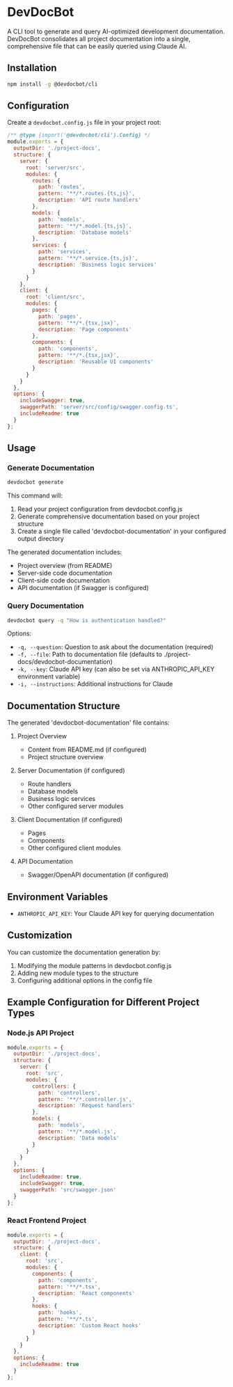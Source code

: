 # DevDocBot

A CLI tool to generate and query AI-optimized development documentation. DevDocBot consolidates all project documentation into a single, comprehensive file that can be easily queried using Claude AI.

## Installation

```bash
npm install -g @devdocbot/cli
```

## Configuration

Create a `devdocbot.config.js` file in your project root:

```js
/** @type {import('@devdocbot/cli').Config} */
module.exports = {
  outputDir: './project-docs',
  structure: {
    server: {
      root: 'server/src',
      modules: {
        routes: {
          path: 'routes',
          pattern: '**/*.routes.{ts,js}',
          description: 'API route handlers'
        },
        models: {
          path: 'models',
          pattern: '**/*.model.{ts,js}',
          description: 'Database models'
        },
        services: {
          path: 'services',
          pattern: '**/*.service.{ts,js}',
          description: 'Business logic services'
        }
      }
    },
    client: {
      root: 'client/src',
      modules: {
        pages: {
          path: 'pages',
          pattern: '**/*.{tsx,jsx}',
          description: 'Page components'
        },
        components: {
          path: 'components',
          pattern: '**/*.{tsx,jsx}',
          description: 'Reusable UI components'
        }
      }
    }
  },
  options: {
    includeSwagger: true,
    swaggerPath: 'server/src/config/swagger.config.ts',
    includeReadme: true
  }
};
```

## Usage

### Generate Documentation

```bash
devdocbot generate
```

This command will:
1. Read your project configuration from devdocbot.config.js
2. Generate comprehensive documentation based on your project structure
3. Create a single file called 'devdocbot-documentation' in your configured output directory

The generated documentation includes:
- Project overview (from README)
- Server-side code documentation
- Client-side code documentation
- API documentation (if Swagger is configured)

### Query Documentation

```bash
devdocbot query -q "How is authentication handled?"
```

Options:
- `-q, --question`: Question to ask about the documentation (required)
- `-f, --file`: Path to documentation file (defaults to ./project-docs/devdocbot-documentation)
- `-k, --key`: Claude API key (can also be set via ANTHROPIC_API_KEY environment variable)
- `-i, --instructions`: Additional instructions for Claude

## Documentation Structure

The generated 'devdocbot-documentation' file contains:

1. Project Overview
   - Content from README.md (if configured)
   - Project structure overview

2. Server Documentation (if configured)
   - Route handlers
   - Database models
   - Business logic services
   - Other configured server modules

3. Client Documentation (if configured)
   - Pages
   - Components
   - Other configured client modules

4. API Documentation
   - Swagger/OpenAPI documentation (if configured)

## Environment Variables

- `ANTHROPIC_API_KEY`: Your Claude API key for querying documentation

## Customization

You can customize the documentation generation by:

1. Modifying the module patterns in devdocbot.config.js
2. Adding new module types to the structure
3. Configuring additional options in the config file

## Example Configuration for Different Project Types

### Node.js API Project
```js
module.exports = {
  outputDir: './project-docs',
  structure: {
    server: {
      root: 'src',
      modules: {
        controllers: {
          path: 'controllers',
          pattern: '**/*.controller.js',
          description: 'Request handlers'
        },
        models: {
          path: 'models',
          pattern: '**/*.model.js',
          description: 'Data models'
        }
      }
    }
  },
  options: {
    includeReadme: true,
    includeSwagger: true,
    swaggerPath: 'src/swagger.json'
  }
};
```

### React Frontend Project
```js
module.exports = {
  outputDir: './project-docs',
  structure: {
    client: {
      root: 'src',
      modules: {
        components: {
          path: 'components',
          pattern: '**/*.tsx',
          description: 'React components'
        },
        hooks: {
          path: 'hooks',
          pattern: '**/*.ts',
          description: 'Custom React hooks'
        }
      }
    }
  },
  options: {
    includeReadme: true
  }
};
